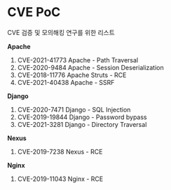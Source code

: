 # CVE PoC

CVE 검증 및 모의해킹 연구를 위한 리스트

**Apache**
1. CVE-2021-41773 Apache - Path Traversal
2. CVE-2020-9484 Apache - Session Deserialization
3. CVE-2018-11776 Apache Struts - RCE
4. CVE-2021-40438 Apache - SSRF


**Django**
1. CVE-2020-7471 Django - SQL Injection
2. CVE-2019-19844 Django - Password bypass
3. CVE-2021-3281 Django - Directory Traversal


**Nexus**
1. CVE-2019-7238 Nexus - RCE

**Nginx**
1. CVE-2019-11043 Nginx - RCE
